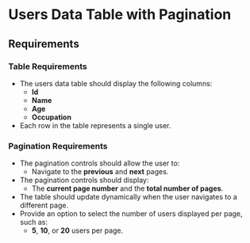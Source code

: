 # Users Data Table with Pagination

## Requirements

### Table Requirements
- The users data table should display the following columns:
  - **Id**
  - **Name**
  - **Age**
  - **Occupation**
- Each row in the table represents a single user.

### Pagination Requirements
- The pagination controls should allow the user to:
  - Navigate to the **previous** and **next** pages.
- The pagination controls should display:
  - The **current page number** and the **total number of pages**.
- The table should update dynamically when the user navigates to a different page.
- Provide an option to select the number of users displayed per page, such as:
  - **5**, **10**, or **20** users per page.
